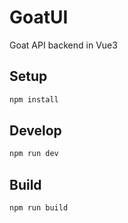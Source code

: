 # GoatUI

Goat API backend in Vue3

## Setup

```sh
npm install
```

## Develop

```sh
npm run dev
```

## Build

```sh
npm run build
```

